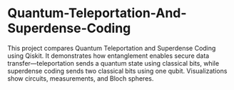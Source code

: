 # Quantum-Teleportation-And-Superdense-Coding
This project compares Quantum Teleportation and Superdense Coding using Qiskit. It demonstrates how entanglement enables secure data transfer—teleportation sends a quantum state using classical bits, while superdense coding sends two classical bits using one qubit. Visualizations show circuits, measurements, and Bloch spheres.
